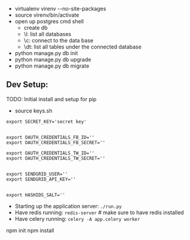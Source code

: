 

 - virtualenv virenv --no-site-packages
 - source virenv/bin/activate
 - open up postgres cmd shell
   - create db
   - \l: list all databases
   - \c: connect to the data base
   - \dt: list all tables under the connected database
 - python manage.py db init
 - python manage.py db upgrade
 - python manage.py db migrate


Dev Setup:
----

TODO: Initial install and setup for pip

 - source keys.sh
```
export SECRET_KEY='secret key'


export OAUTH_CREDENTIALS_FB_ID=''
export OAUTH_CREDENTIALS_FB_SECRET=''

export OAUTH_CREDENTIALS_TW_ID=''
export OAUTH_CREDENTIALS_TW_SECRET=''


export SENDGRID_USER=''
export SENDGRID_API_KEY=''


export HASHIDS_SALT=''
```

 - Starting up the application server: `./run.py`
 - Have redis running: `redis-server` # make sure to have redis installed
 - Have celery running: `celery -A app.celery worker`


npm init
npm install
